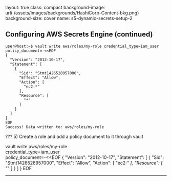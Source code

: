 layout: true
class: compact
background-image: url(./assets/images/backgrounds/HashiCorp-Content-bkg.png)
background-size: cover
name: s5-dynamic-secrets-setup-2

## Configuring AWS Secrets Engine (continued)
```
user@host:~$ vault write aws/roles/my-role credential_type=iam_user policy_document=-<<EOF
{
  "Version": "2012-10-17",
  "Statement": [
    {
      "Sid": "Stmt1426528957000",
      "Effect": "Allow",
      "Action": [
        "ec2:*"
      ],
      "Resource": [
        "*"
      ]
    }
  ]
}
EOF
Success! Data written to: aws/roles/my-role
```

???
5) Create a role and add a policy document to it through vault

vault write aws/roles/my-role \
        credential_type=iam_user \
        policy_document=-<<EOF
{
  "Version": "2012-10-17",
  "Statement": [
    {
      "Sid": "Stmt1426528957000",
      "Effect": "Allow",
      "Action": [
        "ec2:*"
      ],
      "Resource": [
        "*"
      ]
    }
  ]
}
EOF

---
